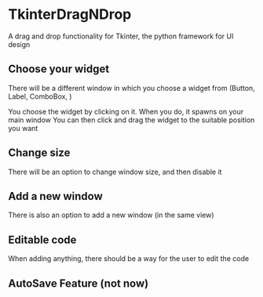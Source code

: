 # TkinterDragNDrop
A drag and drop functionality for Tkinter, the python framework for UI design


## Choose your widget
There will be a different window in which you choose a widget from
(Button, Label, ComboBox, )

You choose the widget by clicking on it. When you do, it spawns on your main window
You can then click and drag the widget to the suitable position you want


## Change size
There will be an option to change window size, and then disable it

## Add a new window
There is also an option to add a new window (in the same view)

## Editable code
When adding anything, there should be a way for the user to edit the code

## AutoSave Feature (not now)
